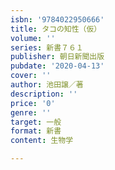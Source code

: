 ```yaml
---
isbn: '9784022950666'
title: タコの知性（仮）
volume: ''
series: 新書７６１
publisher: 朝日新聞出版
pubdate: '2020-04-13'
cover: ''
author: 池田譲／著
description: ''
price: '0'
genre: ''
target: 一般
format: 新書
content: 生物学

---
```

